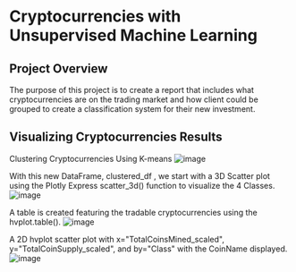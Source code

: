 # Cryptocurrencies with Unsupervised Machine Learning

## Project Overview

The purpose of this project is to create a report that includes what cryptocurrencies are on the trading market and  how client could be grouped to create a classification system for their new investment.


## Visualizing Cryptocurrencies Results

Clustering Cryptocurrencies Using K-means
![image]()


With this new DataFrame, clustered_df , we start with a 3D Scatter plot using the Plotly Express scatter_3d() function to visualize the 4 Classes.
![image]()






A table is created featuring the tradable cryptocurrencies using the hvplot.table().
![image]()


A 2D hvplot scatter plot with x="TotalCoinsMined_scaled", y="TotalCoinSupply_scaled", and by="Class" with the CoinName displayed.
![image]()

